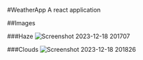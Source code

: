 #WeatherApp
A react application

##Images


###Haze
![Screenshot 2023-12-18 201707](https://github.com/vinaykumarathikam/WeatherApp/assets/112969095/ccf6088a-96c4-4922-8d7f-4aa34dad78cf)

###Clouds
![Screenshot 2023-12-18 201826](https://github.com/vinaykumarathikam/WeatherApp/assets/112969095/7de3d455-c449-40ca-a888-6fc139128f4b) 
